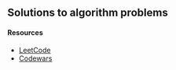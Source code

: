 ## Solutions to algorithm problems

#### Resources
- [LeetCode](https://leetcode.com/problemset/all/)
- [Codewars](https://www.codewars.com)
